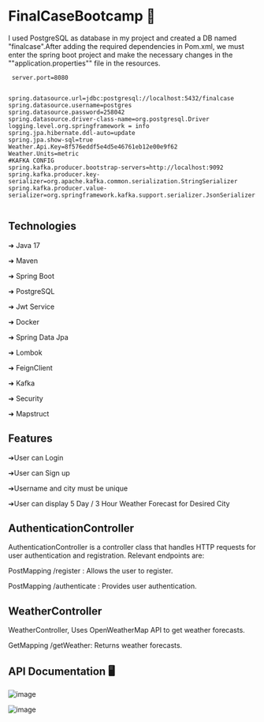 # FinalCaseBootcamp 📂
I used PostgreSQL as database in my project and created a DB named "finalcase".After adding the required dependencies in Pom.xml, we must enter the spring boot project and make the necessary changes in the ""application.properties"" file in the resources.

````
 server.port=8080


spring.datasource.url=jdbc:postgresql://localhost:5432/finalcase
spring.datasource.username=postgres
spring.datasource.password=258042
spring.datasource.driver-class-name=org.postgresql.Driver
logging.level.org.springframework = info
spring.jpa.hibernate.ddl-auto=update
spring.jpa.show-sql=true
Weather.Api.Key=8f576eddf5e4d5e46761eb12e00e9f62
Weather.Units=metric
#KAFKA CONFIG
spring.kafka.producer.bootstrap-servers=http://localhost:9092
spring.kafka.producer.key-serializer=org.apache.kafka.common.serialization.StringSerializer
spring.kafka.producer.value-serializer=org.springframework.kafka.support.serializer.JsonSerializer 
   
````
## Technologies
➜ Java 17

➜ Maven 

➜ Spring Boot

➜ PostgreSQL

➜ Jwt Service

➜ Docker

➜ Spring Data Jpa

➜ Lombok

➜ FeignClient

➜ Kafka

➜ Security

➜ Mapstruct


## Features 

➔User can Login

➔User can Sign up

➔Username and city must be unique

➔User can display 5 Day / 3 Hour Weather Forecast for Desired City

## AuthenticationController
AuthenticationController is a controller class that handles HTTP requests for user authentication and registration. Relevant endpoints are:

PostMapping /register     : Allows the user to register.

PostMapping /authenticate : Provides user authentication.

## WeatherController

WeatherController, Uses OpenWeatherMap API to get weather forecasts.

GetMapping /getWeather: Returns weather forecasts.



## API Documentation 🖥

![image](https://github.com/oguzhnkurt/FinalCaseBootcamp/assets/73943292/0c45ae34-73ef-47f7-b18e-6ac3eb8aae58)



![image](https://github.com/oguzhnkurt/FinalCaseBootcamp/assets/73943292/75563361-71e8-4bb0-9964-feea30771147)


